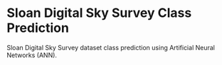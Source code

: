 # Sloan Digital Sky Survey Class Prediction

Sloan Digital Sky Survey dataset class prediction using Artificial Neural Networks (ANN).
